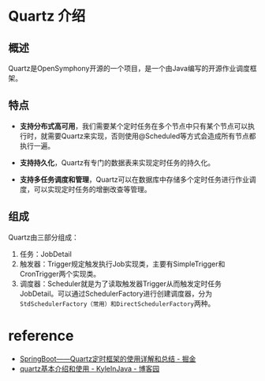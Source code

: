 # Quartz 介绍

## 概述

Quartz是OpenSymphony开源的一个项目，是一个由Java编写的开源作业调度框架。

## 特点

- **支持分布式高可用**，我们需要某个定时任务在多个节点中只有某个节点可以执行时，就需要Quartz来实现，否则使用@Scheduled等方式会造成所有节点都执行一遍。

- **支持持久化**，Quartz有专门的数据表来实现定时任务的持久化。

- **支持多任务调度和管理**，Quartz可以在数据库中存储多个定时任务进行作业调度，可以实现定时任务的增删改查等管理。



## 组成

Quartz由三部分组成：

1. 任务：JobDetail
2. 触发器：Trigger规定触发执行Job实现类，主要有SimpleTrigger和CronTrigger两个实现类。
3. 调度器：Scheduler就是为了读取触发器Trigger从而触发定时任务JobDetail。可以通过SchedulerFactory进行创建调度器，分为`StdSchedulerFactory（常用）和DirectSchedulerFactory`两种。



# reference

- [SpringBoot——Quartz定时框架的使用详解和总结 - 掘金](https://juejin.cn/post/6946348432244080676#heading-0)
- [quartz基本介绍和使用 - KyleInJava - 博客园](https://www.cnblogs.com/kyleinjava/p/10432168.html)
